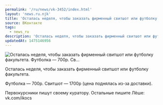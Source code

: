 ```yaml
---
permalink: '/ru/news/vk-3452/index.html'
layout: 'news.ru.njk'
title: 'Осталась неделя, чтобы заказать фирменный свитшот или футболку факультета.  Футболка — 700р. Св…'
source: ВКонтакте
tags:
  - news_ru
description: 'Осталась неделя, чтобы заказать фирменный свитшот или футболку факультета.  Футболка — 700р. Св…'
updatedAt: 1475146956
---
```

![Осталась неделя, чтобы заказать фирменный свитшот или футболку факультета.  Футболка — 700р. Св…](https://sun9-8.userapi.com/impf/c636618/v636618484/2e635/JXlXScZt3Rs.jpg?size=1080x1029&quality=96&proxy=1&sign=3beef1f74879a0dd83b20d78a7a02067&c_uniq_tag=3vWtOaGMn_cQHNMgAPJFQ5BI8vwkucti0EXUK6bKhSU&type=album)

Осталась неделя, чтобы заказать фирменный свитшот или футболку факультета.

Футболка — 700р.
Свитшот — 1700р (цена поднялась из-за доставки).

Первокурсники пишут своему куратору.
Остальные пишите Лёше: vk.com/ikocs
